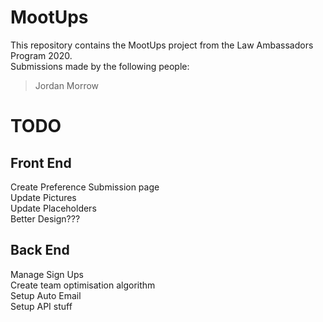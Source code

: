 # MootUps

This repository contains the MootUps project from the Law Ambassadors Program 2020.  
Submissions made by the following people:  
>Jordan Morrow  

# TODO  
## Front End  
Create Preference Submission page  
Update Pictures  
Update Placeholders  
Better Design???  

## Back End  
Manage Sign Ups  
Create team optimisation algorithm  
Setup Auto Email  
Setup API stuff  
